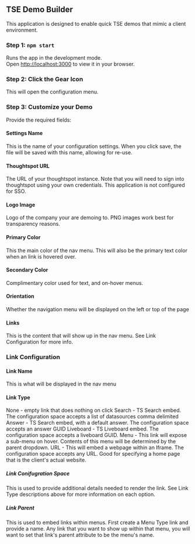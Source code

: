 ## TSE Demo Builder

This application is designed to enable quick TSE demos that mimic a client environment. 




### Step 1: `npm start`

Runs the app in the development mode.\
Open [http://localhost:3000](http://localhost:3000) to view it in your browser.

### Step 2: Click the Gear Icon

This will open the configuration menu. 

### Step 3: Customize your Demo

Provide the required fields:

#### Settings Name 
This is the name of your configuration settings. When you click save, the file will be saved with this name, allowing for re-use. 
#### Thoughtspot URL 
The URL of your thoughtspot instance. Note that you will need to sign into thoughtspot using your own credentials. This application is not configured for SSO.
#### Logo Image
Logo of the company your are demoing to. PNG images work best for transparency reasons.
#### Primary Color
This the main color of the nav menu. This will also be the primary text color when an link is hovered over. 
#### Secondary Color
Complimentary color used for text, and on-hover menus.
#### Orientation 
Whether the navigation menu will be displayed on the left or top of the page
#### Links
This is the content that will show up in the nav menu. See Link Configuration for more info.

### Link Configuration
#### Link Name
This is what will be displayed in the nav menu
#### Link Type
None - empty link that does nothing on click
Search - TS Search embed. The configuration space accepts a list of datasources comma delimited
Answer - TS Search embed, with a default answer. The configuration space accepts an answer GUID
Liveboard - TS Liveboard embed. The configuration space accepts a liveboard GUID.
Menu - This link will expose a sub-menu on hover. Contents of this menu will be determined by the parent dropdown.
URL - This will embed a webpage within an Iframe. The configuration space accepts any URL. Good for specifying a home page that is the client's actual website.
##### Link Conifugration Space 
This is used to provide additional details needed to render the link. See Link Type descriptions above for more information on each option.
##### Link Parent
This is used to embed links within menus. First create a Menu Type link and provide a name. Any link that you want to show up within that menu, you will want to set that link's parent attribute to be the menu's name.


